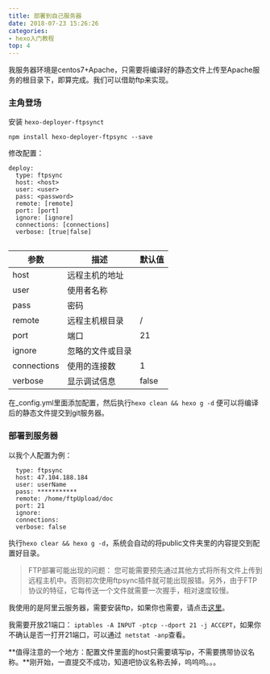 ```yaml
---
title: 部署到自己服务器
date: 2018-07-23 15:26:26
categories:
- hexo入门教程
top: 4
---
```

我服务器环境是centos7+Apache，只需要将编译好的静态文件上传至Apache服务的根目录下，即算完成。我们可以借助ftp来实现。

### 主角登场

安装 `hexo-deployer-ftpsynct`

`npm install hexo-deployer-ftpsync --save`

修改配置：
```
deploy:
  type: ftpsync
  host: <host>
  user: <user>
  pass: <password>
  remote: [remote]
  port: [port]
  ignore: [ignore]
  connections: [connections]
  verbose: [true|false]
  
```


参数 | 描述 | 默认值
---|--- | ---
host | 远程主机的地址 |
user | 使用者名称 |
pass | 密码 |
remote | 远程主机根目录 | /
port | 端口 | 21
ignore | 忽略的文件或目录 |
connections | 使用的连接数 | 1
verbose | 显示调试信息 | false

在_config.yml里面添加配置，然后执行`hexo clean && hexo g -d` 便可以将编译后的静态文件提交到git服务器。

### 部署到服务器

以我个人配置为例：
```
  type: ftpsync
  host: 47.104.188.184
  user: userName
  pass: ***********
  remote: /home/ftpUpload/doc
  port: 21
  ignore: 
  connections: 
  verbose: false

```

执行`hexo clear && hexo g -d`，系统会自动的将public文件夹里的内容提交到配置好目录。

> FTP部署可能出现的问题：
您可能需要预先通过其他方式将所有文件上传到远程主机中。否则初次使用ftpsync插件就可能出现报错。另外，由于FTP协议的特征，它每传送一个文件就需要一次握手，相对速度较慢。

我使用的是阿里云服务器，需要安装ftp，如果你也需要，请点击[这里](https://blog.csdn.net/Han_Wen2015/article/details/76794842)。

我需要开放21端口：
`iptables -A INPUT -ptcp --dport 21 -j ACCEPT`，如果你不确认是否一打开21端口，可以通过` netstat -anp`查看。

**值得注意的一个地方：配置文件里面的host只需要填写ip，不需要携带协议名称。**刚开始，一直提交不成功，知道吧协议名称去掉，呜呜呜。。。
